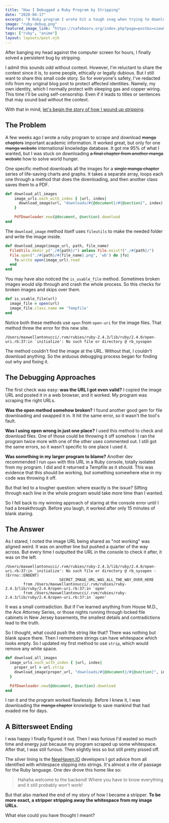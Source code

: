 ```yaml
---
title: "How I Debugged a Ruby Program by Stripping"
date: "2020-04-17"
excerpt: "A Ruby program I wrote hit a tough snag when trying to download info online. But thanks to the program's dubious nature, I can't reveal the full context so easily."
image: "ruby-debug.png"
featured_image_link: "https://safebooru.org/index.php?page=post&s=view&id=2856814"
tags: ["ruby", "anime"]
layout: layouts/post.njk
---
```


After banging my head against the computer screen for hours, I finally solved a persistent bug by stripping.

I admit this sounds odd without context. However, I'm reluctant to share the context since it is, to some people, ethically or legally dubious. But I still want to share this small code story. So for everyone's safety, I've redacted info from my original blog post to protect affected identities. Namely, my own identity, which I normally protect with sleeping gas and copper wiring. This time I'll be using self-censorship. Even if it leads to titles or sentences that may sound bad without the context.

With that in mind, [let's begin the story of how I wound up stripping](https://tvtropes.org/pmwiki/pmwiki.php/Main/LessDisturbingInContext).

## The Problem

A few weeks ago I wrote a ruby program to scrape and download ~~manga chapters~~ important academic information. It worked great, but only for one ~~manga website~~ international knowledge database. It got me 95% of what I wanted, but I was stuck on downloading ~~a final chapter from another manga website~~ how to solve world hunger.

One specific method downloads all the images for a ~~single manga chapter~~ series of life-saving charts and graphs. It takes a separate array, loops each one through a method that does the downloading, and then another class saves them to a PDF.

```ruby
def download_all_images
    image_urls.each_with_index { |url, index|
      download_image(url, "downloads/#{@document}/#{@section}", index) if is_usable_file(url)
    }

    PdfDownloader.new(@document, @section).download
end
```

The `download_image` method itself uses `fileutils` to make the needed folder and write the image inside.

```ruby
def download_image(image_url, path, file_name)
  FileUtils.mkdir_p("./#{path}/") unless File.exist?("./#{path}/")
  File.open("./#{path}/#{file_name}.png", 'wb') do |fo|
    fo.write open(image_url).read
  end
end
```

You may have also noticed the `is_usable_file` method. Sometimes broken images would slip through and crash the whole process. So this checks for broken images and skips over them.

```ruby
def is_usable_file(url)
  image_file = open(url)
  image_file.class.name == 'Tempfile'
end
```

Notice both these methods use `open` from `open-uri` for the image files. That method threw the error for this new site.

```
/Users/maxwellantonucci/.rvm/rubies/ruby-2.4.3/lib/ruby/2.4.0/open-uri.rb:37:in `initialize': No such file or directory @ rb_sysopen
```

The method couldn't find the image at the URL. Without that, I couldn't download anything. So the arduous debugging process began for finding out why and fixing it.

## The Debugging Approaches

The first check was easy: **was the URL I got even valid?** I copied the image URL and posted it in a web browser, and it worked. My program was scraping the right URLs.

**Was the open method somehow broken?** I found another good gem for file downloading and swapped it in. It hit the same error, so it wasn't the tool's fault.

**Was I using open wrong in just one place?** I used this method to check and download files. One of those could be throwing it off somehow. I ran the program twice more with one of the other uses commented out. I still got the same errors, so it wasn't specific to one place I used it.

**Was something in my larger program to blame?** Another dev recommended I run `open` with this URL in a Ruby console, totally isolated from my program. I did and it returned a Tempfile as it should. This was evidence that this should be working, but something somewhere else in my code was throwing it off.

But that led to a tougher question: where exactly is the issue? Sifting through each line in the whole program would take more time than I wanted.

So I fell back to my winning approach of staring at the console error until I had a breakthrough. Before you laugh, it worked after only 15 minutes of blank staring.

## The Answer

As I stared, I noted the image URL being shared as "not working" was aligned weird. It was on another line but pushed a quarter of the way across. But every time I outputted the URL in the console to check it after, it was on the left.

```
/Users/maxwellantonucci/.rvm/rubies/ruby-2.4.3/lib/ruby/2.4.0/open-uri.rb:37:in `initialize': No such file or directory @ rb_sysopen -                   (Errno::ENOENT)
                        SECRET_IMAGE_URL_WAS_ALL_THE_WAY_OVER_HERE
        from /Users/maxwellantonucci/.rvm/rubies/ruby-2.4.3/lib/ruby/2.4.0/open-uri.rb:37:in `open'
        from /Users/maxwellantonucci/.rvm/rubies/ruby-2.4.3/lib/ruby/2.4.0/open-uri.rb:37:in `open'
```

It was a small contradiction. But if I've learned anything from House M.D., the Ace Attorney Series, or those nights running through locked file cabinets in New Jersey basements, the smallest details and contradictions lead to the truth.

So I thought, what could push the string like that? There was nothing but blank space there. Then I remembere strings can have whitespace which looks empty. So I updated my first method to use `strip`, which would remove any white space.

```ruby
def download_all_images
  image_urls.each_with_index { |url, index|
    proper_url = url.strip
    download_image(proper_url, "downloads/#{@document}/#{@section}", index) if is_usable_file(proper_url)
  }

  PdfDownloader.new(@document, @section).download
end
```

I ran it and the program worked flawlessly. Before I knew it, I was downloading the ~~manga chapter~~ knowledge to save mankind that had evaded me for days.

## A Bittersweet Ending

I was happy I finally figured it out. Then I was furious I'd wasted so much time and energy just because my program scraped up some whitespace. After that, I was still furious. Then slightly less so but still pretty pissed off.

The silver lining is the [NewHaven.IO](http://newhaven.IO) developers I got advice from all identified with whitespace slipping into strings. It's almost a rite of passage for the Ruby language. One dev drove this home like so:

> Hahaha welcome to the backend! Where you have to know everything and it still probably won't work!

But that also marked the end of my story of how I became a stripper. **To be more exact, a stripper stripping away the whitespace from my image URLs.**

What else could you have thought I meant?
